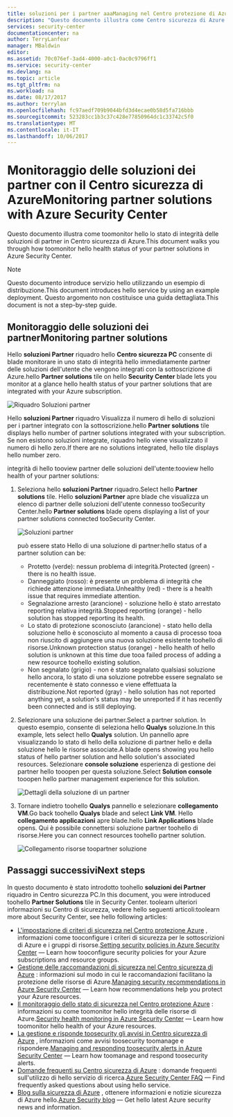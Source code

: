 ```yaml
---
title: soluzioni per i partner aaaManaging nel Centro protezione di Azure | Documenti Microsoft
description: "Questo documento illustra come Centro sicurezza di Azure consente di monitoraggio in uno stato di integrità hello panoramica delle soluzioni di partner integrato con la sottoscrizione di Azure."
services: security-center
documentationcenter: na
author: TerryLanfear
manager: MBaldwin
editor: 
ms.assetid: 70c076ef-3ad4-4000-a0c1-0ac0c9796ff1
ms.service: security-center
ms.devlang: na
ms.topic: article
ms.tgt_pltfrm: na
ms.workload: na
ms.date: 08/17/2017
ms.author: terrylan
ms.openlocfilehash: fc97aedf709b9044bfd3d4ecae0b58d5fa716bbb
ms.sourcegitcommit: 523283cc1b3c37c428e77850964dc1c33742c5f0
ms.translationtype: MT
ms.contentlocale: it-IT
ms.lasthandoff: 10/06/2017
---
```

# <a name="monitoring-partner-solutions-with-azure-security-center"></a><span data-ttu-id="4841c-103">Monitoraggio delle soluzioni dei partner con il Centro sicurezza di Azure</span><span class="sxs-lookup"><span data-stu-id="4841c-103">Monitoring partner solutions with Azure Security Center</span></span>
<span data-ttu-id="4841c-104">Questo documento illustra come toomonitor hello lo stato di integrità delle soluzioni di partner in Centro sicurezza di Azure.</span><span class="sxs-lookup"><span data-stu-id="4841c-104">This document walks you through how toomonitor hello health status of your partner solutions in Azure Security Center.</span></span>

> [!NOTE]
> <span data-ttu-id="4841c-105">Questo documento introduce servizio hello utilizzando un esempio di distribuzione.</span><span class="sxs-lookup"><span data-stu-id="4841c-105">This document introduces hello service by using an example deployment.</span></span> <span data-ttu-id="4841c-106">Questo argomento non costituisce una guida dettagliata.</span><span class="sxs-lookup"><span data-stu-id="4841c-106">This document is not a step-by-step guide.</span></span>
>
>

## <a name="monitoring-partner-solutions"></a><span data-ttu-id="4841c-107">Monitoraggio delle soluzioni dei partner</span><span class="sxs-lookup"><span data-stu-id="4841c-107">Monitoring partner solutions</span></span>
<span data-ttu-id="4841c-108">Hello **soluzioni Partner** riquadro hello **Centro sicurezza PC** consente di blade monitorare in uno stato di integrità hello immediatamente partner delle soluzioni dell'utente che vengono integrati con la sottoscrizione di Azure.</span><span class="sxs-lookup"><span data-stu-id="4841c-108">hello **Partner solutions** tile on hello **Security Center** blade lets you monitor at a glance hello health status of your partner solutions that are integrated with your Azure subscription.</span></span>

![Riquadro Soluzioni partner][1]

<span data-ttu-id="4841c-110">Hello **soluzioni Partner** riquadro Visualizza il numero di hello di soluzioni per i partner integrato con la sottoscrizione.</span><span class="sxs-lookup"><span data-stu-id="4841c-110">hello **Partner solutions** tile displays hello number of partner solutions integrated with your subscription.</span></span> <span data-ttu-id="4841c-111">Se non esistono soluzioni integrate, riquadro hello viene visualizzato il numero di hello zero.</span><span class="sxs-lookup"><span data-stu-id="4841c-111">If there are no solutions integrated, hello tile displays hello number zero.</span></span>

<span data-ttu-id="4841c-112">integrità di hello tooview partner delle soluzioni dell'utente:</span><span class="sxs-lookup"><span data-stu-id="4841c-112">tooview hello health of your partner solutions:</span></span>

1. <span data-ttu-id="4841c-113">Seleziona hello **soluzioni Partner** riquadro.</span><span class="sxs-lookup"><span data-stu-id="4841c-113">Select hello **Partner solutions** tile.</span></span> <span data-ttu-id="4841c-114">Hello **soluzioni Partner** apre blade che visualizza un elenco di partner delle soluzioni dell'utente connesso tooSecurity Center.</span><span class="sxs-lookup"><span data-stu-id="4841c-114">hello **Partner solutions** blade opens displaying a list of your partner solutions connected tooSecurity Center.</span></span>

   ![Soluzioni partner][3]

   <span data-ttu-id="4841c-116">può essere stato Hello di una soluzione di partner:</span><span class="sxs-lookup"><span data-stu-id="4841c-116">hello status of a partner solution can be:</span></span>

   * <span data-ttu-id="4841c-117">Protetto (verde): nessun problema di integrità.</span><span class="sxs-lookup"><span data-stu-id="4841c-117">Protected (green) - there is no health issue.</span></span>
   * <span data-ttu-id="4841c-118">Danneggiato (rosso): è presente un problema di integrità che richiede attenzione immediata.</span><span class="sxs-lookup"><span data-stu-id="4841c-118">Unhealthy (red) - there is a health issue that requires immediate attention.</span></span>
   * <span data-ttu-id="4841c-119">Segnalazione arresto (arancione) - soluzione hello è stato arrestato reporting relativa integrità.</span><span class="sxs-lookup"><span data-stu-id="4841c-119">Stopped reporting (orange) - hello solution has stopped reporting its health.</span></span>
   * <span data-ttu-id="4841c-120">Lo stato di protezione sconosciuto (arancione) - stato hello della soluzione hello è sconosciuto al momento a causa di processo tooa non riuscito di aggiungere una nuova soluzione esistente toohello di risorse.</span><span class="sxs-lookup"><span data-stu-id="4841c-120">Unknown protection status (orange) - hello health of hello solution is unknown at this time due tooa failed process of adding a new resource toohello existing solution.</span></span>
   * <span data-ttu-id="4841c-121">Non segnalato (grigio) - non è stato segnalato qualsiasi soluzione hello ancora, lo stato di una soluzione potrebbe essere segnalato se recentemente è stato connesso e viene effettuata la distribuzione.</span><span class="sxs-lookup"><span data-stu-id="4841c-121">Not reported (gray) - hello solution has not reported anything yet, a solution's status may be unreported if it has recently been connected and is still deploying.</span></span>

2. <span data-ttu-id="4841c-122">Selezionare una soluzione dei partner.</span><span class="sxs-lookup"><span data-stu-id="4841c-122">Select a partner solution.</span></span> <span data-ttu-id="4841c-123">In questo esempio, consente di seleziona hello **Qualys** soluzione.</span><span class="sxs-lookup"><span data-stu-id="4841c-123">In this example, lets select hello **Qualys** solution.</span></span>  <span data-ttu-id="4841c-124">Un pannello apre visualizzando lo stato di hello della soluzione di partner hello e della soluzione hello le risorse associate.</span><span class="sxs-lookup"><span data-stu-id="4841c-124">A blade opens showing you hello status of hello partner solution and hello solution's associated resources.</span></span> <span data-ttu-id="4841c-125">Selezionare **console soluzione** esperienza di gestione dei partner hello tooopen per questa soluzione.</span><span class="sxs-lookup"><span data-stu-id="4841c-125">Select **Solution console** tooopen hello partner management experience for this solution.</span></span>

   ![Dettagli della soluzione di un partner][4]
3. <span data-ttu-id="4841c-127">Tornare indietro toohello **Qualys** pannello e selezionare **collegamento VM**.</span><span class="sxs-lookup"><span data-stu-id="4841c-127">Go back toohello **Qualys** blade and select **Link VM**.</span></span> <span data-ttu-id="4841c-128">Hello **collegamento applicazioni** apre blade.</span><span class="sxs-lookup"><span data-stu-id="4841c-128">hello **Link Applications** blade opens.</span></span> <span data-ttu-id="4841c-129">Qui è possibile connettersi soluzione partner toohello di risorse.</span><span class="sxs-lookup"><span data-stu-id="4841c-129">Here you can connect resources toohello partner solution.</span></span>

   ![Collegamento risorse toopartner soluzione][5]

## <a name="next-steps"></a><span data-ttu-id="4841c-131">Passaggi successivi</span><span class="sxs-lookup"><span data-stu-id="4841c-131">Next steps</span></span>
<span data-ttu-id="4841c-132">In questo documento è stato introdotto toohello **soluzioni dei Partner** riquadro in Centro sicurezza PC.</span><span class="sxs-lookup"><span data-stu-id="4841c-132">In this document, you were introduced toohello **Partner Solutions** tile in Security Center.</span></span> <span data-ttu-id="4841c-133">toolearn ulteriori informazioni su Centro di sicurezza, vedere hello seguenti articoli:</span><span class="sxs-lookup"><span data-stu-id="4841c-133">toolearn more about Security Center, see hello following articles:</span></span>

* <span data-ttu-id="4841c-134">[L'impostazione di criteri di sicurezza nel Centro protezione Azure](security-center-policies.md) , informazioni come tooconfigure i criteri di sicurezza per le sottoscrizioni di Azure e i gruppi di risorse.</span><span class="sxs-lookup"><span data-stu-id="4841c-134">[Setting security policies in Azure Security Center](security-center-policies.md) — Learn how tooconfigure security policies for your Azure subscriptions and resource groups.</span></span>
* <span data-ttu-id="4841c-135">[Gestione delle raccomandazioni di sicurezza nel Centro sicurezza di Azure](security-center-recommendations.md) : informazioni sul modo in cui le raccomandazioni facilitano la protezione delle risorse di Azure.</span><span class="sxs-lookup"><span data-stu-id="4841c-135">[Managing security recommendations in Azure Security Center](security-center-recommendations.md) — Learn how recommendations help you protect your Azure resources.</span></span>
* <span data-ttu-id="4841c-136">[Il monitoraggio dello stato di sicurezza nel Centro protezione Azure](security-center-monitoring.md) : informazioni su come toomonitor hello integrità delle risorse di Azure.</span><span class="sxs-lookup"><span data-stu-id="4841c-136">[Security health monitoring in Azure Security Center](security-center-monitoring.md) — Learn how toomonitor hello health of your Azure resources.</span></span>
* <span data-ttu-id="4841c-137">[La gestione e risponde toosecurity gli avvisi in Centro sicurezza di Azure](security-center-managing-and-responding-alerts.md) , informazioni come avvisi toosecurity toomanage e rispondere.</span><span class="sxs-lookup"><span data-stu-id="4841c-137">[Managing and responding toosecurity alerts in Azure Security Center](security-center-managing-and-responding-alerts.md) — Learn how toomanage and respond toosecurity alerts.</span></span>
* <span data-ttu-id="4841c-138">[Domande frequenti su Centro sicurezza di Azure](security-center-faq.md) : domande frequenti sull'utilizzo di hello servizio di ricerca.</span><span class="sxs-lookup"><span data-stu-id="4841c-138">[Azure Security Center FAQ](security-center-faq.md) — Find frequently asked questions about using hello service.</span></span>
* <span data-ttu-id="4841c-139">[Blog sulla sicurezza di Azure](http://blogs.msdn.com/b/azuresecurity/) , ottenere informazioni e notizie sicurezza di Azure hello.</span><span class="sxs-lookup"><span data-stu-id="4841c-139">[Azure Security blog](http://blogs.msdn.com/b/azuresecurity/) — Get hello latest Azure security news and information.</span></span>

<!--Image references-->
[1]: ./media/security-center-partner-solutions/partner-solutions-tile.png
[3]: ./media/security-center-partner-solutions/partner-solutions.png
[4]: ./media/security-center-partner-solutions/partner-solutions-detail.png
[5]: ./media/security-center-partner-solutions/link-applications.png
